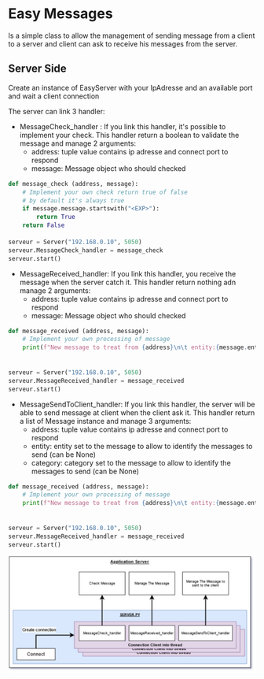 # Easy Messages
Is a simple class to allow the management of sending message from a client to a server and client can ask to receive his messages from the server.

## Server Side

Create an instance of EasyServer with your IpAdresse and an available port
and wait a client connection 

The server can link 3 handler:
* MessageCheck_handler : If you link this handler, it's possible to implement your check. This handler return a boolean to validate the message and manage 2 arguments:
    * address: tuple value contains ip adresse and connect port to respond
    * message: Message object who should checked

```python
def message_check (address, message):
    # Implement your own check return true of false
    # by default it's always true
    if message.message.startswith("<EXP>"):
        return True
    return False

serveur = Server("192.168.0.10", 5050)
serveur.MessageCheck_handler = message_check
serveur.start()
```

* MessageReceived_handler: If you link this handler, you receive the message when the server catch it. This handler return nothing adn manage 2 arguments:
    * address: tuple value contains ip adresse and connect port to respond
    * message: Message object who should checked

```python
def message_received (address, message):
    # Implement your own processing of message
    print(f"New message to treat from {address}\n\t entity:{message.entity}\n\t category:{message.category}\n\t message:{message.message}")
    

serveur = Server("192.168.0.10", 5050)
serveur.MessageReceived_handler = message_received 
serveur.start()
```

* MessageSendToClient_handler: If you link this handler, the server will be able to send message at client when the client ask it. This handler return a list of Message instance and manage 3 arguments:
    * address: tuple value contains ip adresse and connect port to respond
    * entity: entity set to the message to allow to identify the messages to send (can be None)
    * category: category set to the message to allow to identify the messages to send (can be None)


```python
def message_received (address, message):
    # Implement your own processing of message
    print(f"New message to treat from {address}\n\t entity:{message.entity}\n\t category:{message.category}\n\t message:{message.message}")
    

serveur = Server("192.168.0.10", 5050)
serveur.MessageReceived_handler = message_received 
serveur.start()
```
<p align="center">
<img src="img/server_side.jpg" alt="schema">
</p>




